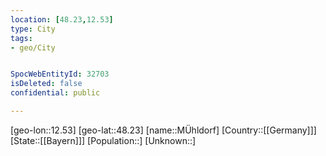 ```yaml
---
location: [48.23,12.53]
type: City
tags:
- geo/City


SpocWebEntityId: 32703
isDeleted: false
confidential: public

---
```

[geo-lon::12.53]
[geo-lat::48.23]
[name::MÜhldorf]
[Country::[[Germany]]]
[State::[[Bayern]]]
[Population::]
[Unknown::]

